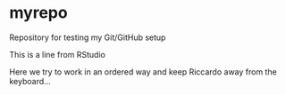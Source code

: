 # myrepo

Repository for testing my Git/GitHub setup

This is a line from RStudio

Here we try to work in an ordered way and keep Riccardo away from the keyboard...
